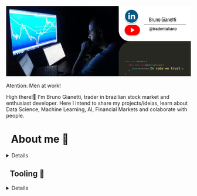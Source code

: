 <img width="1000" alt="rename screenshot" src="https://github.com/BrunoGianetti/BrunoGianetti/blob/main/Github_capa.png">

Atention: Men at work!

High there!👋 I'm Bruno Gianetti, trader in brazilian stock market and enthusiast developer. Here I intend to share my projects/ideias, learn about Data Science, Machine Learning, AI, Financial Markets and colaborate with people.

<h1> &nbsp; About me 🤔</h1>
  
<details> 
  <p>- &nbsp; Exploring new technologies and developing software solutions and quick hacks.</p>
   - &nbsp; Exploring new technologies and developing software solutions and quick hacks. 
   - &nbsp; Exploring new technologies and developing software solutions and quick hacks.
   - &nbsp; Exploring new technologies and developing software solutions and quick hacks.
   - &nbsp; Exploring new technologies and developing software solutions and quick hacks.
</details>

<h2> &nbsp; Tooling 🔭</h2>

<details> 
   - &nbsp; Exploring new technologies and developing software solutions and quick hacks.
   - &nbsp; Exploring new technologies and developing software solutions and quick hacks. 
   - &nbsp; Exploring new technologies and developing software solutions and quick hacks.
   - &nbsp; Exploring new technologies and developing software solutions and quick hacks.
   - &nbsp; Exploring new technologies and developing software solutions and quick hacks.
</details>


<!--
**BrunoGianetti/BrunoGianetti** is a ✨ _special_ ✨ repository because its `README.md` (this file) appears on your GitHub profile.

Here are some ideas to get you started:

- 🔭 I’m currently working on ...
- 🌱 I’m currently learning ...
- 👯 I’m looking to collaborate on ...
- 🤔 I’m looking for help with ...
- 💬 Ask me about ...
- 📫 How to reach me: ...
- 😄 Pronouns: ...
- ⚡ Fun fact: ...
-->
